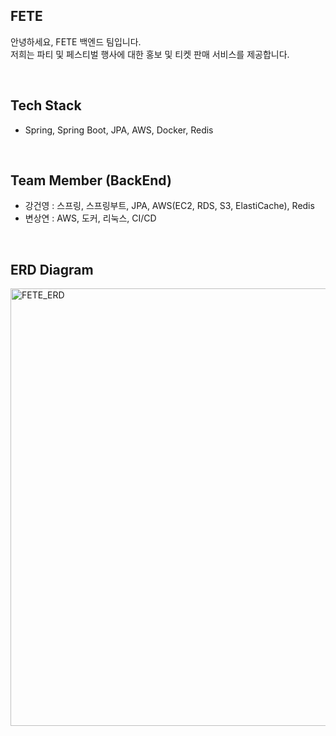FETE
---
안녕하세요, FETE 백엔드 팀입니다.<br>
저희는 파티 및 페스티벌 행사에 대한 홍보 및 티켓 판매 서비스를 제공합니다.

</br>

Tech Stack
---
- Spring, Spring Boot, JPA, AWS, Docker, Redis

</br>

Team Member (BackEnd)
---
- 강건영 : 스프링, 스프링부트, JPA, AWS(EC2, RDS, S3, ElastiCache), Redis<br>
- 변상연 : AWS, 도커, 리눅스, CI/CD

</br>

ERD Diagram
---
<img src="https://github.com/user-attachments/assets/dcc6131a-2e7e-4d45-b017-946775a9a9ad" alt="FETE_ERD" width="700"/>


